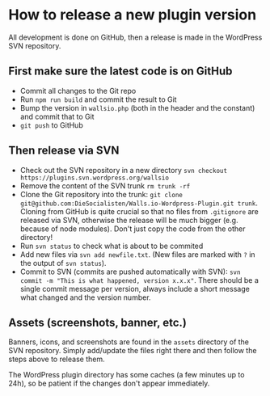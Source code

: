 
# How to release a new plugin version

All development is done on GitHub, then a release is made in the WordPress SVN repository.

## First make sure the latest code is on GitHub
- Commit all changes to the Git repo
- Run `npm run build` and commit the result to Git
- Bump the version in `wallsio.php` (both in the header and the constant) and commit that to Git
- `git push` to GitHub

## Then release via SVN

- Check out the SVN repository in a new directory `svn checkout https://plugins.svn.wordpress.org/wallsio`
- Remove the content of the SVN trunk `rm trunk -rf`
- Clone the Git repository into the trunk: `git clone git@github.com:DieSocialisten/Walls.io-Wordpress-Plugin.git trunk`. Cloning from GitHub is quite crucial so that no files from `.gitignore` are released via SVN, otherwise the release will be much bigger (e.g. because of node modules). Don't just copy the code from the other directory!  
- Run `svn status` to check what is about to be commited
- Add new files via `svn add newfile.txt`. (New files are marked with `?` in the output of `svn status`).
- Commit to SVN (commits are pushed automatically with SVN): `svn commit -m "This is what happened, version x.x.x"`. There should be a single commit message per version, always include a short message what changed and the version number.

## Assets (screenshots, banner, etc.)

Banners, icons, and screenshots are found in the `assets` directory of the SVN repository.
Simply add/update the files right there and then follow the steps above to release them. 

The WordPress plugin directory has some caches (a few minutes up to 24h), so be patient if the changes don't appear immediately.
